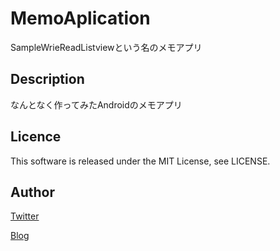 MemoAplication
====
SampleWrieReadListviewという名のメモアプリ

## Description
なんとなく作ってみたAndroidのメモアプリ

## Licence
This software is released under the MIT License, see LICENSE.

## Author
[Twitter](https://twitter.com/momijinn_aka)

[Blog](http://www.autumn-color.com/)